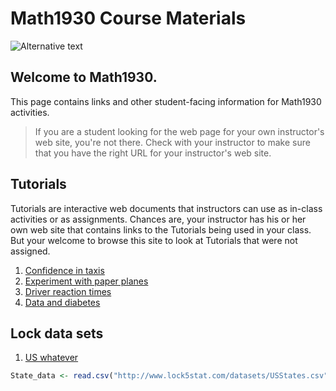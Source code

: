 # Math1930 Course Materials

![Alternative text](https://www.ntcmn.edu/directory/wp-content/uploads/sites/51/2017/09/18NTC_Lawrence_Vettleson.jpg)

<src img = "https://www.ntcmn.edu/directory/wp-content/uploads/sites/51/2017/09/18NTC_Lawrence_Vettleson.jpg" width = '10%'>

## Welcome to Math1930. 

This page contains links and other student-facing information for Math1930 activities.

> If you are a student looking for the web page for your own instructor's web site, you're not there. Check with your instructor to make sure that you have the right URL for your instructor's web site.

## Tutorials

Tutorials are interactive web documents that instructors can use as in-class activities or as assignments. Chances are, your instructor has his or her own web site that contains links to the Tutorials being used in your class. But your welcome to browse this site to look at Tutorials that were not assigned.

1. [Confidence in taxis](https://dtkaplan.shinyapps.io/Confidence_in_Taxis/)
2. [Experiment with paper planes](https://dtkaplan.shinyapps.io/Paper_planes/)
3. [Driver reaction times](http://dtkaplan.shinyapps.io/Traffic_signs)
4. [Data and diabetes](https://dtkaplan.shinyapps.io/Diabetes/)

## Lock data sets

1. [US whatever](http://www.lock5stat.com/datasets/USStates.csv)

```r
State_data <- read.csv("http://www.lock5stat.com/datasets/USStates.csv")
```
